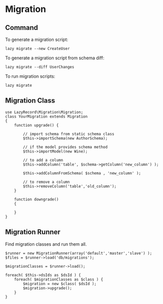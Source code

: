 Migration
==========

## Command 

To generate a migration script: 

    lazy migrate --new CreateUser

To generate a migration script from schema diff:

    lazy migrate --diff UserChanges

To run migration scripts:

    lazy migrate

## Migration Class

    use LazyRecord\Migration\Migration;
    class YourMigration extends Migration
    {
        function upgrade() {

            // import schema from static schema class
            $this->importSchema(new AuthorSchema);

            // if the model provides schema method
            $this->importModel(new Wine);

            // to add a column
            $this->addColumn('table', $schema->getColumn('new_column') );

            $this->addColumnFromSchema( $schema , 'new_column' );

            // to remove a column
            $this->removeColumn('table','old_column');
        }

        function downgrade()
        {

        }
    }


## Migration Runner

Find migration classes and run them all.

    $runner = new MigrationRunner(array('default','master','slave') );
    $files = $runner->load('db/migrations');

    $migrationClasses = $runner->load();

    foreach( $this->dsIds as $dsId ) {
        foreach( $migrationClasses as $class ) {
            $migration = new $class( $dsId );
            $migration->upgrade();
        }
    }


